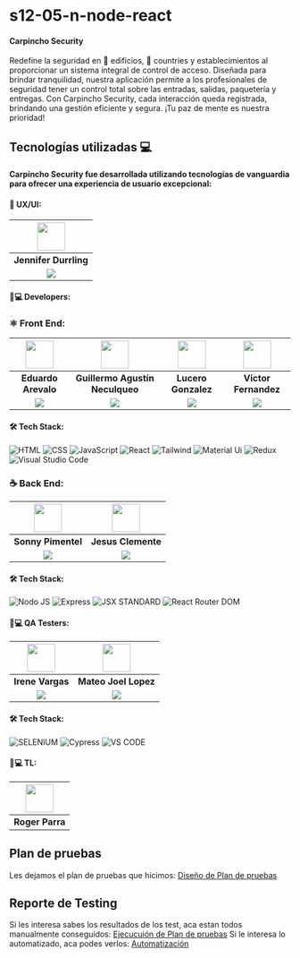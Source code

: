 # s12-05-n-node-react

#### **Carpincho Security**
Redefine la seguridad en 🏢 edificios, 🏡 countries y establecimientos al proporcionar un sistema integral de control de acceso. Diseñada para brindar tranquilidad, nuestra aplicación permite a los profesionales de seguridad tener un control total sobre las entradas, salidas, paquetería y entregas. Con Carpincho Security, cada interacción queda registrada, brindando una gestión eficiente y segura. ¡Tu paz de mente es nuestra prioridad!

## Tecnologías utilizadas 💻

#### **Carpincho Security** fue desarrollada utilizando tecnologías de vanguardia para ofrecer una experiencia de usuario excepcional:

#### 🎨 UX/UI:

| <img src="https://www.nicepng.com/png/full/128-1280406_user-icon-png.png" width=50>|
|:---:|
| **Jennifer Durrling** |
| <a href="https://www.linkedin.com/in/jennifer-durrling/"><img src="https://img.shields.io/badge/linkedin%20-%230077B5.svg?&style=for-the-badge&logo=linkedin&logoColor=white"/></a>|

#### 🧑💻 Developers:

### ⚛️ Front End:

| <img src="https://www.nicepng.com/png/full/128-1280406_user-icon-png.png" width=50>| <img src="https://www.nicepng.com/png/full/128-1280406_user-icon-png.png" width=50>| <img src="https://www.nicepng.com/png/full/128-1280406_user-icon-png.png" width=50>| <img src="https://www.nicepng.com/png/full/128-1280406_user-icon-png.png" width=50>|
|:---:|:---:|:---:|:---:|
| **Eduardo Arevalo**| **Guillermo Agustín Neculqueo**| **Lucero Gonzalez**| **Victor Fernandez**|
| <a href="https://www.linkedin.com/in/eduardo-arevalo-/"><img src="https://img.shields.io/badge/linkedin%20-%230077B5.svg?&style=for-the-badge&logo=linkedin&logoColor=white"/></a> | <a href="https://www.linkedin.com/in/guillermo-agustín-neculqueo-57932b196/"><img src="https://img.shields.io/badge/linkedin%20-%230077B5.svg?&style=for-the-badge&logo=linkedin&logoColor=white"/></a> | <a href="https://www.linkedin.com/in/gonzalezlucerocamila?utm_source=share&utm_campaign=share_via&utm_content=profile&utm_medium=ios_app"><img src="https://img.shields.io/badge/linkedin%20-%230077B5.svg?&style=for-the-badge&logo=linkedin&logoColor=white"/></a> | <a href="https://www.linkedin.com/in/victor-h-fernandez-p/"><img src="https://img.shields.io/badge/linkedin%20-%230077B5.svg?&style=for-the-badge&logo=linkedin&logoColor=white"/></a> |

 #### 🛠️ Tech Stack:
 
![HTML](https://img.shields.io/badge/HTML-E34F26?style=for-the-badge&logo=HTML5&logoColor=white) ![CSS](https://img.shields.io/badge/CSS-green?style=for-the-badge&logo=CSS&logoColor=white) ![JavaScript](https://img.shields.io/badge/JS-E34F26?style=for-the-badge&logo=javascripts&logoColor=white) ![React](https://img.shields.io/badge/react-green?style=for-the-badge&logo=react&logoColor=white) ![Tailwind](https://img.shields.io/badge/tailwind-E34F26?style=for-the-badge&logo=tailwind&logoColor=white) ![Material Ui](https://img.shields.io/badge/react-green?style=for-the-badge&logo=react&logoColor=white) ![Redux](https://img.shields.io/badge/tailwind-E34F26?style=for-the-badge&logo=tailwind&logoColor=white) ![Visual Studio Code](https://img.shields.io/badge/Visual_Studio_Code-blueviolet?style=for-the-badge&logo=Visual%20studio&logoColor=white) 

### ☕ Back End:

|<img src="https://www.nicepng.com/png/full/128-1280406_user-icon-png.png" width=50> | <img src="https://www.nicepng.com/png/full/128-1280406_user-icon-png.png" width=50> |
|:---:|:---:|
| **Sonny Pimentel**| **Jesus Clemente**|
| <a href="https://www.linkedin.com/in/sonny-pimentel/"><img src="https://img.shields.io/badge/linkedin%20-%230077B5.svg?&style=for-the-badge&logo=linkedin&logoColor=white"/></a>  | <a href="https://www.linkedin.com/in/jesus-maria-clemente-garcia/"><img src="https://img.shields.io/badge/linkedin%20-%230077B5.svg?&style=for-the-badge&logo=linkedin&logoColor=white"/></a> |

  #### 🛠️ Tech Stack:
 ![Nodo JS](https://img.shields.io/badge/Nodejs-6c5187?style=for-the-badge&logo=nodejs&logoColor=white) 
 ![Express](https://img.shields.io/badge/Express-green?style=for-the-badge&logo=express&logoColor=white)
 ![JSX STANDARD](https://img.shields.io/badge/Multer-6c5187?style=for-the-badge&logo=multer&logoColor=white)
 ![React Router DOM](https://img.shields.io/badge/Cloudinary-green?style=for-the-badge&logo=cloudinary&logoColor=white)
  
  #### 🧑💻 QA Testers:


| <img src="https://www.nicepng.com/png/full/128-1280406_user-icon-png.png" width=50> | <img src="https://www.nicepng.com/png/full/128-1280406_user-icon-png.png" width=50>|
|:---:|:---:|
|  **Irene Vargas**| **Mateo Joel Lopez**|
| <a href="https://www.linkedin.com/in/irene-vargas/"><img src="https://img.shields.io/badge/linkedin%20-%230077B5.svg?&style=for-the-badge&logo=linkedin&logoColor=white"/></a> | <a href="https://www.linkedin.com/in/mateojoellopez/"><img src="https://img.shields.io/badge/linkedin%20-%230077B5.svg?&style=for-the-badge&logo=linkedin&logoColor=white"/></a> |
 
#### 🛠️ Tech Stack:

![SELENIUM](https://img.shields.io/badge/-SELENIUM-blue?style=for-the-badge&logo=selenium&logoColor=white)
![Cypress](https://img.shields.io/badge/-CYPRESS-blue?style=for-the-badge&logo=xray&logoColor=white)
![VS CODE](https://img.shields.io/badge/-VS%20CODE-blueviolet?style=for-the-badge&logo=Visual%20studio&logoColor=white)

#### 🧑💻 TL:


| <img src="https://www.nicepng.com/png/full/128-1280406_user-icon-png.png" width=50> |
|:---:|
| **Roger Parra**|


## Plan de pruebas
Les dejamos el plan de pruebas que hicimos: [Diseño de Plan de pruebas](https://drive.google.com/file/d/1UrA9jw21BFY8ErlVpJmX54ApW6bMe2ej/view?usp=drive_link)

## Reporte de Testing
Si les interesa sabes los resultados de los test, aca estan todos manualmente conseguidos:  [Ejecucuión de Plan de pruebas](https://drive.google.com/file/d/1QFFWLFXE4obrgVPRYNIWSIra_Sp8on1Q/view?usp=drive_link) Si le interesa lo automatizado, aca podes verlos: [Automatización](https://youtu.be/OUXO849lgRs) 
